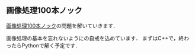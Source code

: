 ## 画像処理100本ノック
[画像処理100本ノック](https://github.com/ryoppippi/Gasyori100knock)の問題を解いていきます．<br>

画像処理の基本を忘れないようにの自戒を込めています．
まずはC++で，終わったらPythonで解く予定です．
